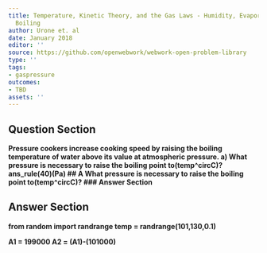 ```yaml
---
title: Temperature, Kinetic Theory, and the Gas Laws - Humidity, Evaporation, and
  Boiling
author: Urone et. al
date: January 2018
editor: ''
source: https://github.com/openwebwork/webwork-open-problem-library
type: ''
tags:
- gaspressure
outcomes:
- TBD
assets: ''
---
```


## Question Section 

<b>
Pressure cookers increase cooking speed by raising the boiling temperature of water above its value at atmospheric pressure.
a) What pressure is necessary to raise the boiling point to(temp^circC)?
ans_rule(40)(Pa)
## A
What pressure is necessary to raise the boiling point to(temp^circC)?
### Answer Section


## Answer Section

from random import randrange
temp = randrange(101,130,0.1)

A1 = 199000
A2 = (A1)-(101000)